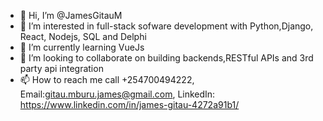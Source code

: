- 👋 Hi, I’m @JamesGitauM
- 👀 I’m interested in full-stack sofware development with Python,Django, React, Nodejs, SQL and Delphi
- 🌱 I’m currently learning VueJs
- 💞️ I’m looking to collaborate on building backends,RESTful APIs and 3rd party api integration
- 📫 How to reach me  call +254700494222, Email:gitau.mburu.james@gmail.com, LinkedIn: https://www.linkedin.com/in/james-gitau-4272a91b1/

<!---
JamesGitauM/JamesGitauM is a ✨ special ✨ repository because its `README.md` (this file) appears on your GitHub profile.
You can click the Preview link to take a look at your changes.
--->
